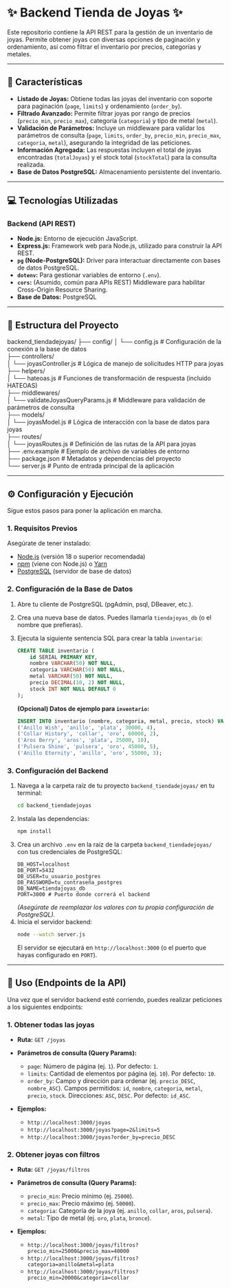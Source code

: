 # ✨ Backend Tienda de Joyas ✨

Este repositorio contiene la API REST para la gestión de un inventario de joyas. Permite obtener joyas con diversas opciones de paginación y ordenamiento, así como filtrar el inventario por precios, categorías y metales.

---

## 🚀 Características

- **Listado de Joyas:** Obtiene todas las joyas del inventario con soporte para paginación (`page`, `limits`) y ordenamiento (`order_by`).
- **Filtrado Avanzado:** Permite filtrar joyas por rango de precios (`precio_min`, `precio_max`), categoría (`categoria`) y tipo de metal (`metal`).
- **Validación de Parámetros:** Incluye un middleware para validar los parámetros de consulta (`page`, `limits`, `order_by`, `precio_min`, `precio_max`, `categoria`, `metal`), asegurando la integridad de las peticiones.
- **Información Agregada:** Las respuestas incluyen el total de joyas encontradas (`totalJoyas`) y el stock total (`stockTotal`) para la consulta realizada.
- **Base de Datos PostgreSQL:** Almacenamiento persistente del inventario.

---

## 💻 Tecnologías Utilizadas

### Backend (API REST)

- **Node.js:** Entorno de ejecución JavaScript.
- **Express.js:** Framework web para Node.js, utilizado para construir la API REST.
- **`pg` (Node-PostgreSQL):** Driver para interactuar directamente con bases de datos PostgreSQL.
- **`dotenv`:** Para gestionar variables de entorno (`.env`).
- **`cors`:** (Asumido, común para APIs REST) Middleware para habilitar Cross-Origin Resource Sharing.
- **Base de Datos:** PostgreSQL

---

## 📁 Estructura del Proyecto

backend_tiendadejoyas/
├── config/
│ └── config.js # Configuración de la conexión a la base de datos  
├── controllers/  
│ └── joyasController.js # Lógica de manejo de solicitudes HTTP para joyas  
├── helpers/  
│ └── hateoas.js # Funciones de transformación de respuesta (incluido HATEOAS)  
├── middlewares/  
│ └── validateJoyasQueryParams.js # Middleware para validación de parámetros de consulta  
├── models/  
│ └── joyasModel.js # Lógica de interacción con la base de datos para joyas  
├── routes/  
│ └── joyasRoutes.js # Definición de las rutas de la API para joyas  
├── .env.example # Ejemplo de archivo de variables de entorno  
├── package.json # Metadatos y dependencias del proyecto  
└── server.js # Punto de entrada principal de la aplicación

---

## ⚙️ Configuración y Ejecución

Sigue estos pasos para poner la aplicación en marcha.

### 1. Requisitos Previos

Asegúrate de tener instalado:

- [Node.js](https://nodejs.org/es/) (versión 18 o superior recomendada)
- [npm](https://www.npmjs.com/get-npm) (viene con Node.js) o [Yarn](https://yarnpkg.com/lang/en/docs/install/)
- [PostgreSQL](https://www.postgresql.org/download/) (servidor de base de datos)

### 2. Configuración de la Base de Datos

1.  Abre tu cliente de PostgreSQL (pgAdmin, psql, DBeaver, etc.).
2.  Crea una nueva base de datos. Puedes llamarla `tiendajoyas_db` (o el nombre que prefieras).
3.  Ejecuta la siguiente sentencia SQL para crear la tabla `inventario`:

    ```sql
    CREATE TABLE inventario (
        id SERIAL PRIMARY KEY,
        nombre VARCHAR(50) NOT NULL,
        categoria VARCHAR(50) NOT NULL,
        metal VARCHAR(50) NOT NULL,
        precio DECIMAL(10, 2) NOT NULL,
        stock INT NOT NULL DEFAULT 0
    );
    ```

    **(Opcional) Datos de ejemplo para `inventario`:**

    ```sql
    INSERT INTO inventario (nombre, categoria, metal, precio, stock) VALUES
    ('Anillo Wish', 'anillo', 'plata', 30000, 4),
    ('Collar History', 'collar', 'oro', 60000, 2),
    ('Aros Berry', 'aros', 'plata', 25000, 10),
    ('Pulsera Shine', 'pulsera', 'oro', 45000, 5),
    ('Anillo Eternity', 'anillo', 'oro', 55000, 3);
    ```

### 3. Configuración del Backend

1.  Navega a la carpeta raíz de tu proyecto `backend_tiendadejoyas/` en tu terminal:
    ```bash
    cd backend_tiendadejoyas
    ```
2.  Instala las dependencias:
    ```bash
    npm install
    ```
3.  Crea un archivo `.env` en la raíz de la carpeta `backend_tiendadejoyas/` con tus credenciales de PostgreSQL:
    ```
    DB_HOST=localhost
    DB_PORT=5432
    DB_USER=tu_usuario_postgres
    DB_PASSWORD=tu_contraseña_postgres
    DB_NAME=tiendajoyas_db
    PORT=3000 # Puerto donde correrá el backend
    ```
    _(Asegúrate de reemplazar los valores con tu propia configuración de PostgreSQL)._
4.  Inicia el servidor backend:
    ```bash
    node --watch server.js
    ```
    El servidor se ejecutará en `http://localhost:3000` (o el puerto que hayas configurado en `PORT`).

---

## 🏃 Uso (Endpoints de la API)

Una vez que el servidor backend esté corriendo, puedes realizar peticiones a los siguientes endpoints:

### 1. Obtener todas las joyas

- **Ruta:** `GET /joyas`
- **Parámetros de consulta (Query Params):**

  - `page`: Número de página (ej. `1`). Por defecto: `1`.
  - `limits`: Cantidad de elementos por página (ej. `10`). Por defecto: `10`.
  - `order_by`: Campo y dirección para ordenar (ej. `precio_DESC`, `nombre_ASC`). Campos permitidos: `id`, `nombre`, `categoria`, `metal`, `precio`, `stock`. Direcciones: `ASC`, `DESC`. Por defecto: `id_ASC`.

- **Ejemplos:**
  - `http://localhost:3000/joyas`
  - `http://localhost:3000/joyas?page=2&limits=5`
  - `http://localhost:3000/joyas?order_by=precio_DESC`

### 2. Obtener joyas con filtros

- **Ruta:** `GET /joyas/filtros`
- **Parámetros de consulta (Query Params):**

  - `precio_min`: Precio mínimo (ej. `25000`).
  - `precio_max`: Precio máximo (ej. `50000`).
  - `categoria`: Categoría de la joya (ej. `anillo`, `collar`, `aros`, `pulsera`).
  - `metal`: Tipo de metal (ej. `oro`, `plata`, `bronce`).

- **Ejemplos:**
  - `http://localhost:3000/joyas/filtros?precio_min=25000&precio_max=40000`
  - `http://localhost:3000/joyas/filtros?categoria=anillo&metal=plata`
  - `http://localhost:3000/joyas/filtros?precio_min=20000&categoria=collar`
